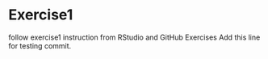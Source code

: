 # Exercise1
follow exercise1 instruction from RStudio and GitHub Exercises
Add this line for testing commit. 

